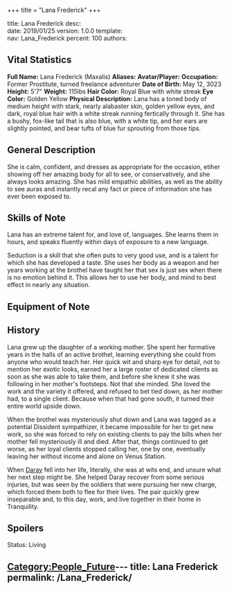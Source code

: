 +++
title = "Lana Frederick"
+++

title:		Lana Frederick
desc:		
date:		2019/01/25
version:	1.0.0
template:	
nav:		Lana_Frederick
percent:	100
authors:	
## Vital Statistics

**Full Name:** Lana Frederick (Maxalis)
**Aliases:**
**Avatar/Player:**
**Occupation:** Former Prostitute, turned freelance adventurer
**Date of Birth:** May 12, 3023
**Height:** 5'7"
**Weight:** 115lbs
**Hair Color:** Royal Blue with white streak
**Eye Color:** Golden Yellow
**Physical Description:** Lana has a toned body of medium height with
stark, nearly alabaster skin, golden yellow eyes, and dark, royal blue
hair with a white streak running fertically through it. She has a bushy,
fox-like tail that is also blue, with a white tip, and her ears are
slightly pointed, and bear tufts of blue fur sprouting from those tips.

## General Description

She is calm, confident, and dresses as appropriate for the occasion,
etiher showing off her amazing body for all to see, or conservatively,
and she always looks amazing. She has mild empathic abilities, as well
as the ability to see auras and instantly recal any fact or piece of
information she has ever been exposed to.

## Skills of Note

Lana has an extreme talent for, and love of, languages. She learns them
in hours, and speaks fluently within days of exposure to a new language.

Seduction is a skill that she often puts to very good use, and is a
talent for which she has developed a taste. She uses her body as a
weapon and her years working at the brothel have taught her that sex is
just sex when there is no emotion behind it. This allows her to use her
body, and mind to best effect in nearly any situation.

## Equipment of Note

## History

Lana grew up the daughter of a working mother. She spent her formative
years in the halls of an active brothel, learning everything she could
from anyone who would teach her. Her quick wit and sharp eye for detail,
not to mention her exotic looks, earned her a large roster of dedicated
clients as soon as she was able to take them, and before she knew it she
was following in her mother's footsteps. Not that she minded. She loved
the work and the variety it offered, and refused to bet tied down, as
her mother had, to a single client. Because when that had gone south, it
turned their entire world upside down.

When the brothel was mysteriously shut down and Lana was tagged as a
potential Dissident sympathizer, it became impossible for her to get new
work, so she was forced to rely on existing clients to pay the bills
when her mother fell mysteriously ill and died. After that, things
continued to get worse, as her loyal clients stopped calling her, one by
one, eventually leaving her without income and alone on Venus Station.

When [Daray](Daray_\(Dare\)_Bowen "wikilink") fell into her life,
literally, she was at wits end, and unsure what her next step might be.
She helped Daray recover from some serious injuries, but was seen by the
soldiers that were pursuing her new charge, which forced them both to
flee for their lives. The pair quickly grew inseparable and, to this
day, work, and live together in their home in Tranquility.

## Spoilers

<spoiler text="Status">Status: Living</spoiler>

[Category:People_Future](Category:People_Future "wikilink")---
title: Lana Frederick
permalink: /Lana_Frederick/
---

